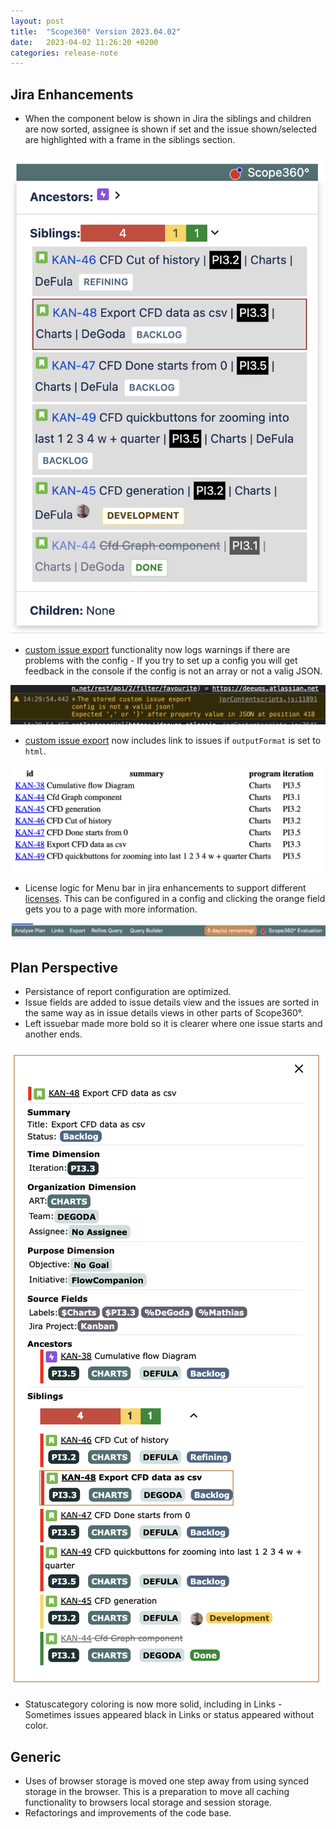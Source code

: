 ```yaml
---
layout: post
title:  "Scope360° Version 2023.04.02"
date:   2023-04-02 11:26:20 +0200
categories: release-note
---
```


## Jira Enhancements

- When the component below is shown in Jira the siblings and children are now sorted, assignee is shown if set and
the issue shown/selected are highlighted with a frame in the siblings section.

![release-note](/assets/images/release-notes/20230402-01.png)

- [custom issue export](/release-note/2023/01/31/Scope360-version-2023.01.31.html) functionality now logs warnings if there are problems with the config - If you try to set up a config you will get feedback in the console if the config is not an array or not a valig JSON.

![release-note-full](/assets/images/release-notes/20230402-02.png)

- [custom issue export](/release-note/2023/01/31/Scope360-version-2023.01.31.html) now includes link to issues if `outputFormat` is set to `html`.

![release-note](/assets/images/release-notes/20230402-03.png)

- License logic for Menu bar in jira enhancements to support different [licenses](/#Licences). This can be configured in a config and clicking the orange field gets you to a page with more information.

![release-note-full](/assets/images/release-notes/20230402-05.png)

## Plan Perspective

- Persistance of report configuration are optimized.
- Issue fields are added to issue details view and the issues are sorted in the same way as in issue details views in other parts of Scope360°.
- Left issuebar made more bold so it is clearer where one issue starts and another ends.

![release-note](/assets/images/release-notes/20230402-04.png)

- Statuscategory coloring is now more solid, including in Links - Sometimes issues appeared black in Links or status appeared without color.


## Generic

- Uses of browser storage is moved one step away from using synced storage in the browser. This is a preparation to move all caching functionality to browsers local storage and session storage.
- Refactorings and improvements of the code base.
